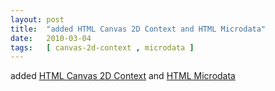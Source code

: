 ```yaml
---
layout: post
title:  "added HTML Canvas 2D Context and HTML Microdata"
date:   2010-03-04
tags:   [ canvas-2d-context , microdata ]
---
```


added [HTML Canvas 2D Context](/spec/canvas-2d-context) and [HTML Microdata](/spec/microdata)

